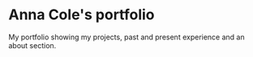 # Anna Cole's portfolio
My portfolio showing my projects, past and present experience and an about section.  
